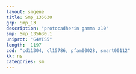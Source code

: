 ```yaml
---
layout: smgene
title: Smp_135630
grp: Smp_13
description: "protocadherin gamma a10"
smp: Smp_135630.1
uniprot: "G4VIS5"
length:  1197
cdd: "cd11304, cl15786, pfam00028, smart00112"
kk: ns
categories: sm
---
```

